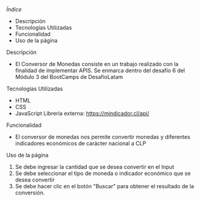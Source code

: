*Índice*
- Descripción
- Tecnologías Utilizadas
- Funcionalidad
- Uso de la página

Descripción
- El Conversor de Monedas consiste en un trabajo realizado con la finalidad de implementar APIS. Se enmarca dentro del desafío 6 del Módulo 3 del BootCamps de DesafioLatam

Tecnologías Utilizadas
- HTML
- CSS
- JavaScript
Librería externa: https://mindicador.cl/api/

Funcionalidad
- El conversor de monedas nos permite convertir monedas y diferentes indicadores económicos de carácter nacional a CLP

Uso de la página
1. Se debe ingresar la cantidad que se desea convertir en el Input
2. Se debe seleccionar el tipo de moneda o indicador económico que se desea convertir
3. Se debe hacer clic en el botón "Buscar" para obtener el resultado de la conversión.
